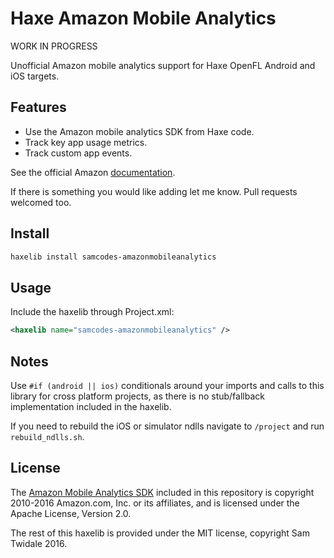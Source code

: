 # Haxe Amazon Mobile Analytics

WORK IN PROGRESS

Unofficial Amazon mobile analytics support for Haxe OpenFL Android and iOS targets.

## Features
* Use the Amazon mobile analytics SDK from Haxe code.
* Track key app usage metrics.
* Track custom app events.

See the official Amazon [documentation](https://aws.amazon.com/mobileanalytics/).

If there is something you would like adding let me know. Pull requests welcomed too.

## Install

```bash
haxelib install samcodes-amazonmobileanalytics
```

## Usage

Include the haxelib through Project.xml:
```xml
<haxelib name="samcodes-amazonmobileanalytics" />
```

## Notes
Use ```#if (android || ios)``` conditionals around your imports and calls to this library for cross platform projects, as there is no stub/fallback implementation included in the haxelib.

If you need to rebuild the iOS or simulator ndlls navigate to ```/project``` and run ```rebuild_ndlls.sh```.

## License
The [Amazon Mobile Analytics SDK](https://aws.amazon.com/mobileanalytics/) included in this repository is copyright 2010-2016 Amazon.com, Inc. or its affiliates, and is licensed under the Apache License, Version 2.0.

The rest of this haxelib is provided under the MIT license, copyright Sam Twidale 2016.